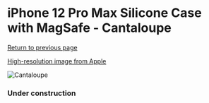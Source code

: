 # iPhone 12 Pro Max Silicone Case with MagSafe - Cantaloupe

[Return to previous page](/iphone_12)

[High-resolution image from Apple](https://store.storeimages.cdn-apple.com/8756/as-images.apple.com/is/MK073?wid=4500&hei=4500&fmt=png)

<div style="width: 384px"><img src="/everysource/MK073.png" alt="Cantaloupe"></div>

### Under construction
